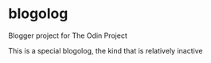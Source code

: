 # blogolog
Blogger project for The Odin Project

This is a special blogolog, the kind that is relatively inactive